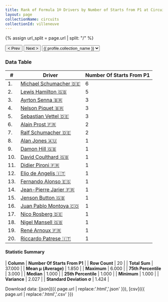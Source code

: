 ```yaml
---
title: Rank of Formula 1® Drivers by Number of Starts from P1 at Circuit Gilles Villeneuve
layout: page
collectionName: circuits
collectionId: villeneuve
---
```


{% assign url_split = page.url | split: "/" %}
<div id="collection-navigation">
<button onclick="selector.options[selector.selectedIndex-1].value && (window.location = selector.options[selector.selectedIndex-1].value);">&lt; Prev</button>
<button onclick="selector.options[selector.selectedIndex+1].value && (window.location = selector.options[selector.selectedIndex+1].value);">Next &gt;</button>
<select id="selector" onchange="this.options[this.selectedIndex].value && (window.location = this.options[this.selectedIndex].value);">
  {% for collectionId in site.data[page.collectionName].refs %}
    {% if collectionId == page.collectionId %}
      {% assign selected = "selected" %}
    {% else %}
      {% assign selected = "" %}
    {% endif %}
    {% assign profile = site.data[page.collectionName][collectionId].profile %}
    <option value="/f1/{{ page.collectionName }}/{{ collectionId }}/{{ url_split[4] }}" {{ selected }}>{{ profile.collection_name }}</option>
  {% endfor %}
</select>
</div>

<canvas id="chart" width="400" height="180"></canvas>
<script>
var data = {
    "datasets": [
        {
            "backgroundColor": [
                "#9C8E8D",
                "#9C8E8D",
                "#9C8E8D",
                "#9C8E8D",
                "#9C8E8D",
                "#9C8E8D",
                "#9C8E8D",
                "#9C8E8D",
                "#9C8E8D",
                "#9C8E8D",
                "#9C8E8D",
                "#9C8E8D",
                "#9C8E8D",
                "#9C8E8D",
                "#9C8E8D",
                "#9C8E8D",
                "#9C8E8D",
                "#9C8E8D",
                "#9C8E8D",
                "#9C8E8D"
            ],
            "borderColor": [
                "#1D181E",
                "#1D181E",
                "#1D181E",
                "#1D181E",
                "#1D181E",
                "#1D181E",
                "#1D181E",
                "#1D181E",
                "#1D181E",
                "#1D181E",
                "#1D181E",
                "#1D181E",
                "#1D181E",
                "#1D181E",
                "#1D181E",
                "#1D181E",
                "#1D181E",
                "#1D181E",
                "#1D181E",
                "#1D181E"
            ],
            "borderWidth": 1,
            "data": [
                6.0,
                5.0,
                3.0,
                3.0,
                3.0,
                2.0,
                2.0,
                1.0,
                1.0,
                1.0,
                1.0,
                1.0,
                1.0,
                1.0,
                1.0,
                1.0,
                1.0,
                1.0,
                1.0,
                1.0
            ],
            "label": "Number Of Starts From P1"
        }
    ],
    "labels": [
        "Michael Schumacher",
        "Lewis Hamilton",
        "Ayrton Senna",
        "Nelson Piquet",
        "Sebastian Vettel",
        "Alain Prost",
        "Ralf Schumacher",
        "Alan Jones",
        "Damon Hill",
        "David Coulthard",
        "Didier Pironi",
        "Elio de Angelis",
        "Fernando Alonso",
        "Jean-Pierre Jarier",
        "Jenson Button",
        "Juan Pablo Montoya",
        "Nico Rosberg",
        "Nigel Mansell",
        "René Arnoux",
        "Riccardo Patrese"
    ]
};
var options = {
  legend: {
    display: false
  },
  scales: {
    xAxes: [{
      ticks: {
        beginAtZero: true,
        maxRotation: 180,
        display: window.innerWidth > 800
      }
    }],
    yAxes: [{
      ticks: {
        beginAtZero: true
      }
    }]
  },
  onResize: function(chart, size) {
    chart.options.scales.xAxes[0].ticks.display = size.width > 800;
  }
};
var chart = new Chart("chart", {
    data: data,
    type: 'bar',
    options: options
});
</script>



### Data Table

| # | Driver | Number Of Starts From P1 |
|--|--|--|
| 1. | [Michael Schumacher 🇩🇪](/f1/drivers/michael_schumacher) | 6 |
| 2. | [Lewis Hamilton 🇬🇧](/f1/drivers/hamilton) | 5 |
| 3. | [Ayrton Senna 🇧🇷](/f1/drivers/senna) | 3 |
| 4. | [Nelson Piquet 🇧🇷](/f1/drivers/piquet) | 3 |
| 5. | [Sebastian Vettel 🇩🇪](/f1/drivers/vettel) | 3 |
| 6. | [Alain Prost 🇫🇷](/f1/drivers/prost) | 2 |
| 7. | [Ralf Schumacher 🇩🇪](/f1/drivers/ralf_schumacher) | 2 |
| 8. | [Alan Jones 🇦🇺](/f1/drivers/jones) | 1 |
| 9. | [Damon Hill 🇬🇧](/f1/drivers/damon_hill) | 1 |
| 10. | [David Coulthard 🇬🇧](/f1/drivers/coulthard) | 1 |
| 11. | [Didier Pironi 🇫🇷](/f1/drivers/pironi) | 1 |
| 12. | [Elio de Angelis 🇮🇹](/f1/drivers/angelis) | 1 |
| 13. | [Fernando Alonso 🇪🇸](/f1/drivers/alonso) | 1 |
| 14. | [Jean-Pierre Jarier 🇫🇷](/f1/drivers/jarier) | 1 |
| 15. | [Jenson Button 🇬🇧](/f1/drivers/button) | 1 |
| 16. | [Juan Pablo Montoya 🇨🇴](/f1/drivers/montoya) | 1 |
| 17. | [Nico Rosberg 🇩🇪](/f1/drivers/rosberg) | 1 |
| 18. | [Nigel Mansell 🇬🇧](/f1/drivers/mansell) | 1 |
| 19. | [René Arnoux 🇫🇷](/f1/drivers/arnoux) | 1 |
| 20. | [Riccardo Patrese 🇮🇹](/f1/drivers/patrese) | 1 |

#### Statistic Summary

| **Column** | **Number Of Starts From P1** |
| **Row Count** | 20 |
| **Total Sum** | 37.000 |
| **Mean μ (Average)** | 1.850 |
| **Maximum** | 6.000 |
| **75th Percentile** | 3.000 |
| **Median** | 1.000 |
| **25th Percentile** | 1.000 |
| **Minimum** | 1.000 |
| **Variance** | 2.027 |
| **Standard Deviation σ** | 1.424 |

Download data: [json]({{ page.url | replace:'.html','.json' }}), [csv]({{ page.url | replace:'.html','.csv' }})
